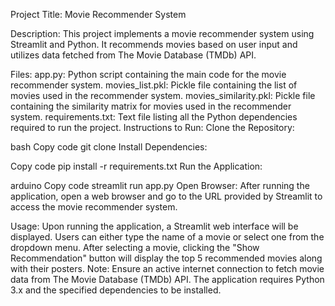 Project Title: Movie Recommender System

Description:
This project implements a movie recommender system using Streamlit and Python. It recommends movies based on user input and utilizes data fetched from The Movie Database (TMDb) API.

Files:
app.py: Python script containing the main code for the movie recommender system.
movies_list.pkl: Pickle file containing the list of movies used in the recommender system.
movies_similarity.pkl: Pickle file containing the similarity matrix for movies used in the recommender system.
requirements.txt: Text file listing all the Python dependencies required to run the project.
Instructions to Run:
Clone the Repository:

bash
Copy code
git clone <repository-url>
Install Dependencies:

Copy code
pip install -r requirements.txt
Run the Application:

arduino
Copy code
streamlit run app.py
Open Browser:
After running the application, open a web browser and go to the URL provided by Streamlit to access the movie recommender system.

Usage:
Upon running the application, a Streamlit web interface will be displayed.
Users can either type the name of a movie or select one from the dropdown menu.
After selecting a movie, clicking the "Show Recommendation" button will display the top 5 recommended movies along with their posters.
Note:
Ensure an active internet connection to fetch movie data from The Movie Database (TMDb) API.
The application requires Python 3.x and the specified dependencies to be installed.
